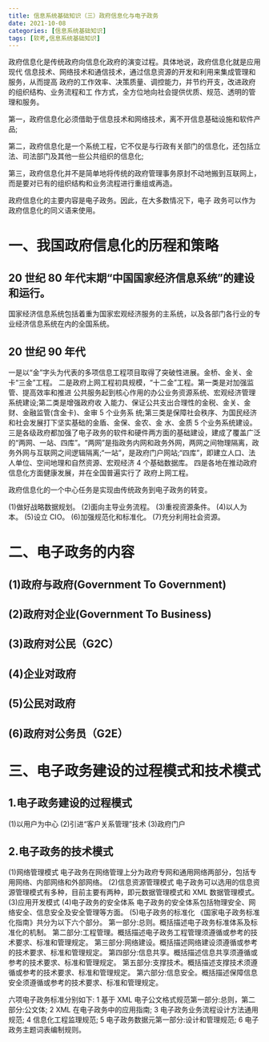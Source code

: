 ```yaml
---
title: 信息系统基础知识（三）政府信息化与电子政务
date: 2021-10-08
categories: [信息系统基础知识]
tags: [软考,信息系统基础知识]
---
```


政府信息化是传统政府向信息化政府的演变过程。具体地说，政府信息化就是应用现代 信息技术、网络技术和通信技术，通过信息资源的开发和利用来集成管理和服务，从而提高 政府的工作效率、决策质量、调控能力，并节约开支，改进政府的组织结构、业务流程和工 作方式，全方位地向社会提供优质、规范、透明的管理和服务。

第一，政府信息化必须借助于信息技术和网络技术，离不开信息基础设施和软件产品;

第二，政府信息化是一个系统工程，它不仅是与行政有关部门的信息化，还包括立法、司法部门及其他一些公共组织的信息化;

第三，政府信息化并不是简单地将传统的政府管理事务原封不动地搬到互联网上，而是要对已有的组织结构和业务流程进行重组或再造。

政府信息化的主要内容是电子政务。因此，在大多数情况下，电子 政务可以作为政府信息化的同义语来使用。


# 一、我国政府信息化的历程和策略

## 20 世纪 80 年代末期“中国国家经济信息系统”的建设和运行。
国家经济信息系统包括着重为国家宏观经济服务的主系统，以及各部门各行业的专业经济信息系统在内的全国系统。

## 20 世纪 90 年代
一是以“金”字头为代表的多项信息工程项目取得了突破性进展。金桥、金关、金卡“三金”工程。
二是政府上网工程初具规模，“十二金”工程。第一类是对加强监管、提高效率和推进 公共服务起到核心作用的办公业务资源系统、宏观经济管理系统建设;第二类是增强政府收 入能力、保证公共支出合理性的金税、金关、金财、金融监管(含金卡)、金审 5 个业务系 统;第三类是保障社会秩序、为国民经济和社会发展打下坚实基础的金盾、金保、金农、金 水、金质 5 个业务系统建设。
三是各级政府都加强了电子政务的软件和硬件两方面的基础建设，建成了覆盖广泛的“两网、一站、四库”。“两网”是指政务内网和政务外网，两网之间物理隔离，政务外网与互联网之间逻辑隔离;“一站”，是政府门户网站;“四库”，即建立人口、法人单位、空间地理和自然资源、宏观经济 4 个基础数据库。
四是各地在推动政府信息化方面健康发展，并在全国普遍实行了 政府上网工程。


政府信息化的一个中心任务是实现由传统政务到电子政务的转变。

(1)做好战略数据规划。
(2)面向主导业务流程。
(3)重视资源条件。
(4)以人为本。
(5)设立 CIO。
(6)加强规范化和标准化。
(7)充分利用社会资源。

# 二、电子政务的内容
## (1)政府与政府(Government To Government)

## (2)政府对企业(Government To Business)

## (3)政府对公民（G2C）

## (4)企业对政府

## (5)公民对政府

## (6)政府对公务员（G2E）

# 三、电子政务建设的过程模式和技术模式

## 1.电子政务建设的过程模式
(1)以用户为中心
(2)引进“客户关系管理”技术
(3)政府门户

## 2.电子政务的技术模式
(1)网络管理模式
电子政务在网络管理上分为政府专网和通用网络两部分，包括专用网络、内部网络和外部网络。
(2)信息资源管理模式
电子政务可以选用的信息资 源管理模式有多种，目前主要有两种，即元数据管理模式和 XML 数据管理模式。
(3)应用开发模式
(4)电子政务的安全体系
电子政务的安全体系包括物理安全、网络安全、信息安全及安全管理等方面。
(5)电子政务的标准化
《国家电子政务标准化指南》共分为以下六个部分。 
第一部分:总则。概括描述电子政务标准体系及标准化的机制。 
第二部分:工程管理。概括描述电子政务工程管理须遵循或参考的技术要求、标准和管理规定。 
第三部分:网络建设。概括描述网络建设须遵循或参考的技术要求、标准和管理规定。 
第四部分:信息共享。概括描述信息共享须遵循或参考的技术要求、标准和管理规定。 
第五部分:支撑技术。概括描述支撑技术须遵循或参考的技术要求、标准和管理规定。 
第六部分:信息安全。概括描述保障信息安全须遵循或参考的技术要求、标准和管理规定。

六项电子政务标准分别如下:
1 基于 XML 电子公文格式规范第一部分:总则，第二部分:公文体;
2 XML 在电子政务中的应用指南;
3 电子政务业务流程设计方法通用规范;
4 信息化工程监理规范;
5 电子政务数据元第一部分:设计和管理规范;
6 电子政务主题词表编制规则。
